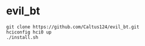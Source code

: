 # evil_bt

```
git clone https://github.com/Caltus124/evil_bt.git
hciconfig hci0 up
./install.sh
```

